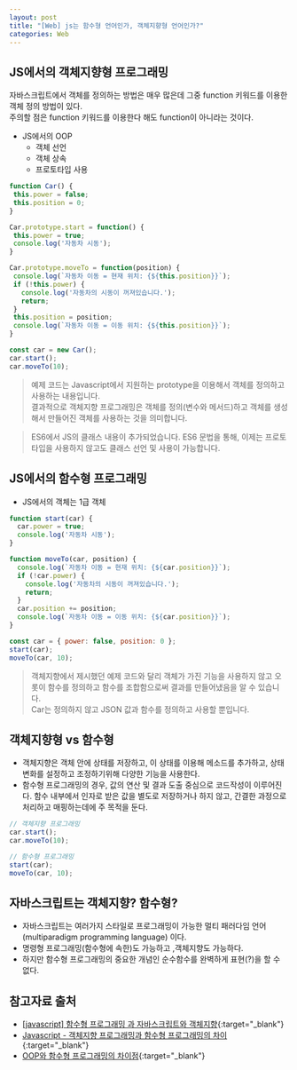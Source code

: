 ```yaml
---
layout: post
title: "[Web] js는 함수형 언어인가, 객체지향형 언어인가?"
categories: Web
---
```


## JS에서의 객체지향형 프로그래밍
자바스크립트에서 객체를 정의하는 방법은 매우 많은데 그중 function 키워드를 이용한 객체 정의 방법이 있다.  
주의할 점은 function 키워드를 이용한다 해도 function이 아니라는 것이다.

- JS에서의 OOP
  - 객체 선언
  - 객체 상속
  - 프로토타입 사용
 
 ```javascript
function Car() {
  this.power = false;
  this.position = 0;
}
 
Car.prototype.start = function() {
  this.power = true;
  console.log('자동차 시동');
}

Car.prototype.moveTo = function(position) {
  console.log(`자동차 이동 = 현재 위치: {${this.position}}`);
  if (!this.power) {
    console.log('자동차의 시동이 꺼져있습니다.');
    return;
  }
  this.position = position;
  console.log(`자동차 이동 = 이동 위치: {${this.position}}`);
}

const car = new Car();
car.start();
car.moveTo(10);

 ```
> 예제 코드는 Javascript에서 지원하는 prototype을 이용해서 객체를 정의하고 사용하는 내용입니다.  
> 결과적으로 객체지향 프로그래밍은 객체를 정의(변수와 메서드)하고 객체를 생성해서 만들어진 객체를 사용하는 것을 의미합니다.

> ES6에서 JS의 클래스 내용이 추가되었습니다. ES6 문법을 통해, 이제는 프로토타입을 사용하지 않고도 클래스 선언 및 사용이 가능합니다.

## JS에서의 함수형 프로그래밍
- JS에서의 객체는 1급 객체

```javascript
function start(car) {
  car.power = true;
  console.log('자동차 시동');
}

function moveTo(car, position) {
  console.log(`자동차 이동 = 현재 위치: {${car.position}}`);
  if (!car.power) {
    console.log('자동차의 시동이 꺼져있습니다.');
    return;
  }
  car.position += position;
  console.log(`자동차 이동 = 이동 위치: {${car.position}}`);
}

const car = { power: false, position: 0 };
start(car);
moveTo(car, 10);
```

> 객체지향에서 제시했던 예제 코드와 달리 객체가 가진 기능을 사용하지 않고 오롯이 함수를 정의하고 함수를 조합함으로써 결과를 만들어냈음을 알 수 있습니다.  
> Car는 정의하지 않고 JSON 값과 함수를 정의하고 사용할 뿐입니다.

## 객체지향형 vs 함수형
- 객체지향은 객체 안에 상태를 저장하고, 이 상태를 이용해 메소드를 추가하고, 상태변화를 설정하고 조정하기위해 다양한 기능을 사용한다.
- 함수형 프로그래밍의 경우, 값의 연산 및 결과 도출 중심으로 코드작성이 이루어진다. 함수 내부에서 인자로 받은 값을 별도로 저장하거나 하지 않고, 간결한 과정으로 처리하고 매핑하는데에 주 목적을 둔다. 

```javascript
// 객체지향 프로그래밍
car.start();
car.moveTo(10);

// 함수형 프로그래밍
start(car);
moveTo(car, 10);
```

## 자바스크립트는 객체지향? 함수형?
- 자바스크립트는 여러가지 스타일로 프로그래밍이 가능한 멀티 패러다임 언어(multiparadigm programming language) 이다.
- 명령형 프로그래밍(함수형에 속한)도 가능하고 ,객체지향도 가능하다.
- 하지만 함수형 프로그래밍의 중요한 개념인 순수함수를 완벽하게 표현(?)을 할 수 없다.

## 참고자료 출처
- [[javascript] 함수형 프로그래밍 과 자바스크립트와 객체지향](https://koras02.tistory.com/98){:target="_blank"}
- [Javascript - 객체지향 프로그래밍과 함수형 프로그래밍의 차이](https://7942yongdae.tistory.com/156){:target="_blank"}
- [OOP와 함수형 프로그래밍의 차이점](https://99geo.tistory.com/62){:target="_blank"}
